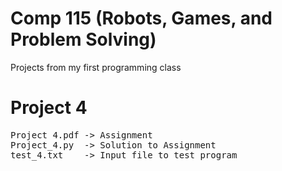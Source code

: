 # Comp 115 (Robots, Games, and Problem Solving)

Projects from my first programming class


# Project 4

<pre>
Project 4.pdf -> Assignment 
Project_4.py  -> Solution to Assignment 
test_4.txt    -> Input file to test program 
<pre />
